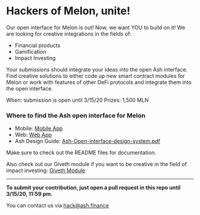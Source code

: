 # Hackers of Melon, unite! 

Our open interface for Melon is out! Now, we want YOU to build on it! 
We are looking for creative integrations in the fields of: 

- Financial products
- Gamification
- Impact Investing

Your submissions should integrate your ideas into the open Ash interface. Find creative solutions to either code up new smart contract modules for Melon or work with features of other DeFi protocols and integrate them into the open interface. 

When: submission is open until 3/15/20 
Prizes: 1,500 MLN 

### Where to find the Ash open interface for Melon

- Mobile: [Mobile App](https://github.com/Midas-Technologies-AG/MelonApp/tree/master/Mobile)
- Web: [Web App](https://github.com/Midas-Technologies-AG/MelonApp/tree/master/Web)	
- Ash Design Guide: [Ash-Open-interface-design-system.pdf](https://github.com/Midas-Technologies-AG/MelonApp/blob/master/Web/docs/Ash-Open-interface-design-system.pdf)		


Make sure to check out the README files for documentation. 

Also check out our Giveth module if you want to be creative in the field of impact investing: [Giveth Module](https://github.com/Midas-Technologies-AG/protocol/tree/kovan-donateOnE) 

---

**To submit your contribution, just open a pull request in this repo until 3/15/20, 11:59 pm.**

You can contact us via hack@ash.finance		

